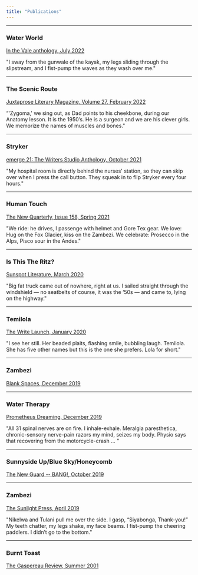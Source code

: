 ```yaml
---
title: "Publications"
---
```


---
### Water World
[In the Vale anthology, July 2022](https://readquebec.ca/book/in-the-vale/)

"I sway from the gunwale of the kayak, my legs sliding through the slipstream, and I fist-pump the waves as they wash over me."

---
### The Scenic Route
[Juxtaprose Literary Magazine, Volume 27, February 2022](https://www.juxtaprosemagazine.org/volume-27/)

“'Zygoma,' we sing out, as Dad points to his cheekbone, during our Anatomy lesson. It is the 1950’s. He is a surgeon and we are his clever girls. We memorize the names of muscles and bones."

---
### Stryker
[emerge 21: The Writers Studio Anthology, October 2021](https://www.amazon.ca/emerge-21-Writers-Studio-Anthology/dp/1772870838)

"My hospital room is directly behind the nurses' station, so they can skip over when I press the call button. They squeak in to flip Stryker every four hours."

---
### Human Touch
[The New Quarterly, Issue 158, Spring 2021](https://tnq.ca/issues/issue-158/)

"We ride: he drives, I passenge with helmet and Gore Tex gear.
We love: Hug on the Fox Glacier, kiss on the Zambezi.
We celebrate: Prosecco in the Alps, Pisco sour in the Andes."

---
### Is This The Ritz?
[Sunspot Literature, March 2020](https://sunspotlit.com/editions%3A-2020)

"Big fat truck came out of nowhere, right at us. I sailed straight through the windshield — no seatbelts of course, it was the ‘50s — and came to, lying on the highway." 

---
### Temilola
[The Write Launch, January 2020](https://thewritelaunch.com/2019/12/temilola/)

"I see her still. Her beaded plaits, flashing smile, bubbling laugh. Temilola. She has five other names but this is the one she prefers. Lola for short."

---
### Zambezi
[Blank Spaces, December 2019](https://blankspaces.alannarusnak.com/p/welcome.html#!/DIGITAL-Blank-Spaces-December-2019-56-pg/p/160707386/category=32566599)

---
### Water Therapy
[Prometheus Dreaming, December 2019](https://www.prometheusdreaming.com/water-therapy)

"All 31 spinal nerves are on fire. I inhale-exhale. Meralgia paresthetica, chronic-sensory nerve-pain razors my mind, seizes my body. Physio says that recovering from the motorcycle-crash ... "

---
### Sunnyside Up/Blue Sky/Honeycomb
[The New Guard -- BANG!, October 2019](https://www.newguardreview.com/bang)

---
### Zambezi
[The Sunlight Press, April 2019](https://www.thesunlightpress.com/2019/04/09/zambezi/)

"Nikelwa and Tulani pull me over the side. I gasp, “Siyabonga, Thank-you!” My teeth chatter, my legs shake, my face beams. I fist-pump the cheering paddlers. I didn’t go to the bottom."

---
### Burnt Toast
[The Gaspereau Review, Summer 2001](http://www.gaspereau.com/meetthepress.php)
